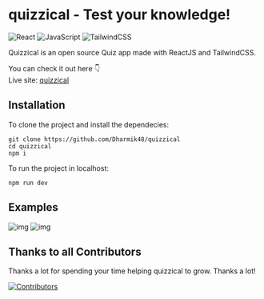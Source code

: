 # <b>quizzical</b> - Test your knowledge!

![React](https://img.shields.io/badge/react-%2320232a.svg?style=for-the-badge&logo=react&logoColor=%2361DAFB)
![JavaScript](https://img.shields.io/badge/javascript-%23323330.svg?style=for-the-badge&logo=javascript&logoColor=%23F7DF1E)
![TailwindCSS](https://img.shields.io/badge/tailwindcss-%2338B2AC.svg?style=for-the-badge&logo=tailwind-css&logoColor=white)

Quizzical is an open source Quiz app made with ReactJS and TailwindCSS.
<br />

You can check it out here 👇</br>
Live site: <a href="https://quizzical-mu.vercel.app/">quizzical</a>

## Installation

To clone the project and install the dependecies:

```
git clone https://github.com/Dharmik48/quizzical
cd quizzical
npm i
```

To run the project in localhost:

```
npm run dev
```

## Examples

![img](https://i.imgur.com/6eV4AY7.png)
![img](https://i.imgur.com/1VdDfo1.png)

##  Thanks to all Contributors

Thanks a lot for spending your time helping quizzical to grow. Thanks a lot!

[![Contributors](https://contrib.rocks/image?repo=Dharmik48/quizzical)](https://github.com/Dharmik48/quizzical/graphs/contributors)
